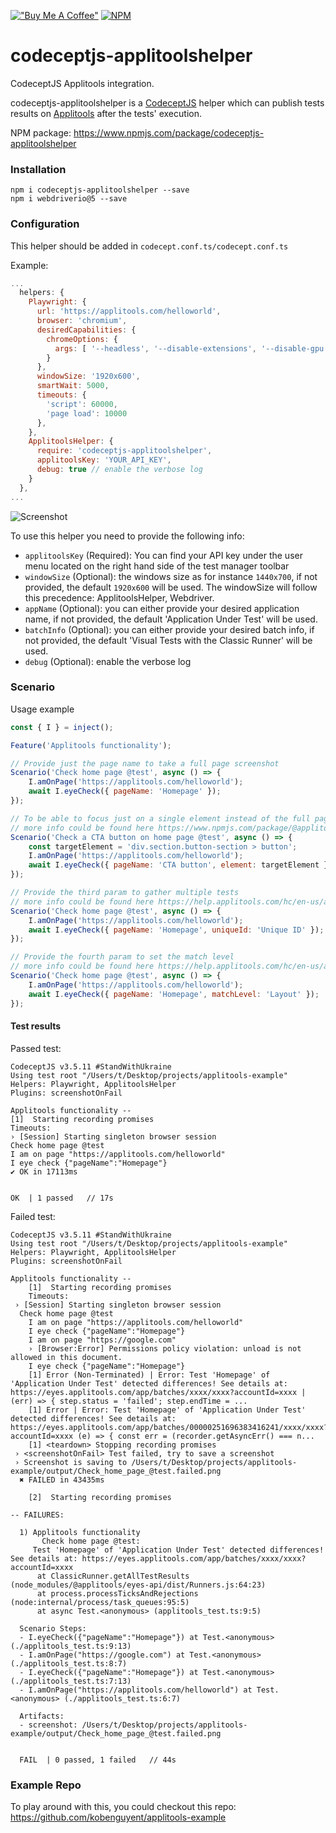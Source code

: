 [!["Buy Me A Coffee"](https://www.buymeacoffee.com/assets/img/custom_images/orange_img.png)](https://www.buymeacoffee.com/peternguyew)
[![NPM](https://nodei.co/npm/codeceptjs-applitoolshelper.png?compact=true)](https://nodei.co/npm/codeceptjs-applitoolshelper/)

# codeceptjs-applitoolshelper
CodeceptJS Applitools integration.

codeceptjs-applitoolshelper is a [CodeceptJS](https://codecept.io/) helper which can publish tests results on [Applitools](https://applitools.com) after the tests' execution.

NPM package: https://www.npmjs.com/package/codeceptjs-applitoolshelper

### Installation
```
npm i codeceptjs-applitoolshelper --save
npm i webdriverio@5 --save
```

### Configuration

This helper should be added in `codecept.conf.ts/codecept.conf.ts`

Example:

```js
...
  helpers: {
    Playwright: {
      url: 'https://applitools.com/helloworld',
      browser: 'chromium',
      desiredCapabilities: {
        chromeOptions: {
          args: [ '--headless', '--disable-extensions', '--disable-gpu', '--no-sandbox', '--disable-dev-shm-usage']
        }
      },
      windowSize: '1920x600',
      smartWait: 5000,
      timeouts: {
        'script': 60000,
        'page load': 10000
      },
    },
    ApplitoolsHelper: {
      require: 'codeceptjs-applitoolshelper',
      applitoolsKey: 'YOUR_API_KEY',
      debug: true // enable the verbose log
    }
  },
...
```
![Screenshot](http://g.recordit.co/5kDTZ3TLAS.gif)

To use this helper you need to provide the following info:
- `applitoolsKey` (Required): You can find your API key under the user menu located on the right hand side of the test manager toolbar
- `windowSize` (Optional): the windows size as for instance `1440x700`, if not provided, the default `1920x600` will be used. The windowSize will follow this precedence: ApplitoolsHelper, Webdriver.
- `appName` (Optional): you can either provide your desired application name, if not provided, the default 'Application Under Test' will be used.
- `batchInfo` (Optional): you can either provide your desired batch info, if not provided, the default 'Visual Tests with the Classic Runner' will be used.
- `debug` (Optional):  enable the verbose log

### Scenario

Usage example

```js
const { I } = inject();

Feature('Applitools functionality');

// Provide just the page name to take a full page screenshot
Scenario('Check home page @test', async () => {
    I.amOnPage('https://applitools.com/helloworld');
    await I.eyeCheck({ pageName: 'Homepage' });
});

// To be able to focus just on a single element instead of the full page, provide the element selector 
// more info could be found here https://www.npmjs.com/package/@applitools/eyes-webdriverio#region-screenshot
Scenario('Check a CTA button on home page @test', async () => {
    const targetElement = 'div.section.button-section > button';
    I.amOnPage('https://applitools.com/helloworld');
    await I.eyeCheck({ pageName: 'CTA button', element: targetElement });
});

// Provide the third param to gather multiple tests
// more info could be found here https://help.applitools.com/hc/en-us/articles/360006914772-Batching
Scenario('Check home page @test', async () => {
    I.amOnPage('https://applitools.com/helloworld');
    await I.eyeCheck({ pageName: 'Homepage', uniqueId: 'Unique ID' });
});

// Provide the fourth param to set the match level
// more info could be found here https://help.applitools.com/hc/en-us/articles/360007188591-Match-Levels
Scenario('Check home page @test', async () => {
    I.amOnPage('https://applitools.com/helloworld');
    await I.eyeCheck({ pageName: 'Homepage', matchLevel: 'Layout' });
});

```

#### Test results

Passed test:
```
CodeceptJS v3.5.11 #StandWithUkraine
Using test root "/Users/t/Desktop/projects/applitools-example"
Helpers: Playwright, ApplitoolsHelper
Plugins: screenshotOnFail

Applitools functionality --
[1]  Starting recording promises
Timeouts:
› [Session] Starting singleton browser session
Check home page @test
I am on page "https://applitools.com/helloworld"
I eye check {"pageName":"Homepage"}
✔ OK in 17113ms


OK  | 1 passed   // 17s
```

Failed test:
```
CodeceptJS v3.5.11 #StandWithUkraine
Using test root "/Users/t/Desktop/projects/applitools-example"
Helpers: Playwright, ApplitoolsHelper
Plugins: screenshotOnFail

Applitools functionality --
    [1]  Starting recording promises
    Timeouts: 
 › [Session] Starting singleton browser session
  Check home page @test
    I am on page "https://applitools.com/helloworld"
    I eye check {"pageName":"Homepage"}
    I am on page "https://google.com"
    › [Browser:Error] Permissions policy violation: unload is not allowed in this document.
    I eye check {"pageName":"Homepage"}
    [1] Error (Non-Terminated) | Error: Test 'Homepage' of 'Application Under Test' detected differences! See details at: https://eyes.applitools.com/app/batches/xxxx/xxxx?accountId=xxxx | (err) => { step.status = 'failed'; step.endTime = ...
    [1] Error | Error: Test 'Homepage' of 'Application Under Test' detected differences! See details at: https://eyes.applitools.com/app/batches/00000251696383416241/xxxx/xxxx?accountId=xxxx (e) => { const err = (recorder.getAsyncErr() === n...
    [1] <teardown> Stopping recording promises
 › <screenshotOnFail> Test failed, try to save a screenshot
 › Screenshot is saving to /Users/t/Desktop/projects/applitools-example/output/Check_home_page_@test.failed.png
  ✖ FAILED in 43435ms

    [2]  Starting recording promises

-- FAILURES:

  1) Applitools functionality
       Check home page @test:
     Test 'Homepage' of 'Application Under Test' detected differences! See details at: https://eyes.applitools.com/app/batches/xxxx/xxxx?accountId=xxxx
      at ClassicRunner.getAllTestResults (node_modules/@applitools/eyes-api/dist/Runners.js:64:23)
      at process.processTicksAndRejections (node:internal/process/task_queues:95:5)
      at async Test.<anonymous> (applitools_test.ts:9:5)
  
  Scenario Steps:
  - I.eyeCheck({"pageName":"Homepage"}) at Test.<anonymous> (./applitools_test.ts:9:13)
  - I.amOnPage("https://google.com") at Test.<anonymous> (./applitools_test.ts:8:7)
  - I.eyeCheck({"pageName":"Homepage"}) at Test.<anonymous> (./applitools_test.ts:7:13)
  - I.amOnPage("https://applitools.com/helloworld") at Test.<anonymous> (./applitools_test.ts:6:7)
  
  Artifacts:
  - screenshot: /Users/t/Desktop/projects/applitools-example/output/Check_home_page_@test.failed.png


  FAIL  | 0 passed, 1 failed   // 44s

```

### Example Repo
To play around with this, you could checkout this repo: https://github.com/kobenguyent/applitools-example
